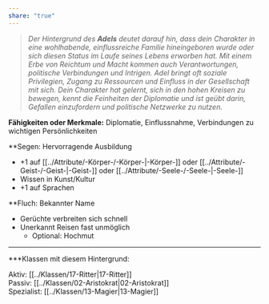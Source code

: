 ```yaml
---
share: "true"
---
```

> *Der Hintergrund des **Adels** deutet darauf hin, dass dein Charakter in eine wohlhabende, einflussreiche Familie hineingeboren wurde oder sich diesen Status im Laufe seines Lebens erworben hat. Mit einem Erbe von Reichtum und Macht kommen auch Verantwortungen, politische Verbindungen und Intrigen. Adel bringt oft soziale Privilegien, Zugang zu Ressourcen und Einfluss in der Gesellschaft mit sich. Dein Charakter hat gelernt, sich in den hohen Kreisen zu bewegen, kennt die Feinheiten der Diplomatie und ist geübt darin, Gefallen einzufordern und politische Netzwerke zu nutzen.*  
  
**Fähigkeiten oder Merkmale:** Diplomatie, Einflussnahme, Verbindungen zu wichtigen Persönlichkeiten  
  
**Segen: Hervorragende Ausbildung  
  
- +1 auf [[../Attribute/-Körper-/-Körper-|-Körper-]] oder [[../Attribute/-Geist-/-Geist-|-Geist-]] oder [[../Attribute/-Seele-/-Seele-|-Seele-]]  
- Wissen in Kunst/Kultur  
- +1 auf Sprachen  
  
**Fluch: Bekannter Name  
  
- Gerüchte verbreiten sich schnell  
- Unerkannt Reisen fast unmöglich  
	- Optional: Hochmut  
  
---  
  
***Klassen mit diesem Hintergrund:  
  
Aktiv: [[../Klassen/17-Ritter|17-Ritter]]  
Passiv: [[../Klassen/02-Aristokrat|02-Aristokrat]]  
Spezialist: [[../Klassen/13-Magier|13-Magier]]